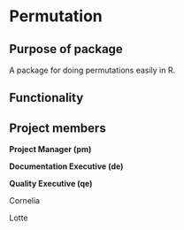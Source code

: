 # Permutation

## Purpose of package
A package for doing permutations easily in R.


## Functionality


## Project members

**Project Manager (pm)**

**Documentation Executive (de)**

**Quality Executive (qe)**

Cornelia

Lotte
